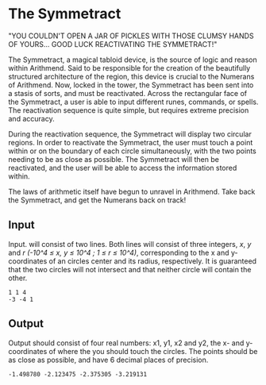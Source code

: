 # The Symmetract

"YOU COULDN'T OPEN A JAR OF PICKLES WITH THOSE CLUMSY HANDS OF YOURS... GOOD LUCK REACTIVATING THE SYMMETRACT!"

The Symmetract, a magical tabloid device, is the source of logic and reason within Arithmend. Said to be responsible for the creation of the beautifully structured architecture of the region, this device is crucial to the Numerans of Arithmend. Now, locked in the tower, the Symmetract has been sent into a stasis of sorts, and must be reactivated. Across the rectangular face of the Symmetract, a user is able to input different runes, commands, or spells. The reactivation sequence is quite simple, but requires extreme precision and accuracy.

During the reactivation sequence, the Symmetract will display two circular regions. In order to reactivate the Symmetract, the user must touch a point within or on the boundary of each circle simultaneously, with the two points needing to be as close as possible. The Symmetract will then be reactivated, and the user will be able to access the information stored within.

The laws of arithmetic itself have begun to unravel in Arithmend. Take back the Symmetract, and get the Numerans back on track!

## Input

Input. will consist of two lines. Both lines will consist of three integers, _x_, _y_ and _r_ _(-10^4 ≤ x, y ≤ 10^4 ; 1 ≤ r ≤ 10^4)_, corresponding to the x and y-coordinates of an circles center and its radius, respectively. It is guaranteed that the two circles will not intersect and that neither circle will contain the other.

```
1 1 4
-3 -4 1
```

## Output

Output should consist of four real numbers: x1, y1, x2 and y2, the x- and y-coordinates of where
the you should touch the circles. The points should be as close as possible, and have 6 decimal places of precision.

```
-1.498780 -2.123475 -2.375305 -3.219131
```
